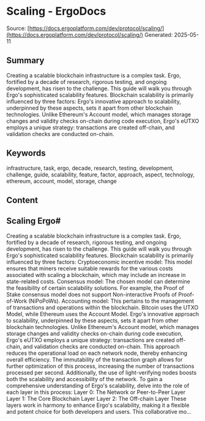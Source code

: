 # Scaling - ErgoDocs
Source: [https://docs.ergoplatform.com/dev/protocol/scaling/](https://docs.ergoplatform.com/dev/protocol/scaling/)
Generated: 2025-05-11

## Summary
Creating a scalable blockchain infrastructure is a complex task. Ergo, fortified by a decade of research, rigorous testing, and ongoing development, has risen to the challenge. This guide will walk you through Ergo's sophisticated scalability features. Blockchain scalability is primarily influenced by three factors: Ergo's innovative approach to scalability, underpinned by these aspects, sets it apart from other blockchain technologies. Unlike Ethereum's Account model, which manages storage changes and validity checks on-chain during code execution, Ergo's eUTXO employs a unique strategy: transactions are created off-chain, and validation checks are conducted on-chain.

## Keywords
infrastructure, task, ergo, decade, research, testing, development, challenge, guide, scalability, feature, factor, approach, aspect, technology, ethereum, account, model, storage, change

## Content
## Scaling Ergo#
Creating a scalable blockchain infrastructure is a complex task. Ergo, fortified by a decade of research, rigorous testing, and ongoing development, has risen to the challenge. This guide will walk you through Ergo's sophisticated scalability features.
Blockchain scalability is primarily influenced by three factors:
Cryptoeconomic incentive model: This model ensures that miners receive suitable rewards for the various costs associated with scaling a blockchain, which may include an increase in state-related costs.
Consensus model: The chosen model can determine the feasibility of certain scalability solutions. For example, the Proof of Stake consensus model does not support Non-interactive Proofs of Proof-of-Work (NiPoPoWs).
Accounting model: This pertains to the management of transactions and operations within the blockchain. Bitcoin uses the UTXO Model, while Ethereum uses the Account Model.
Ergo's innovative approach to scalability, underpinned by these aspects, sets it apart from other blockchain technologies. Unlike Ethereum's Account model, which manages storage changes and validity checks on-chain during code execution, Ergo's eUTXO employs a unique strategy: transactions are created off-chain, and validation checks are conducted on-chain.
This approach reduces the operational load on each network node, thereby enhancing overall efficiency. The immutability of the transaction graph allows for further optimization of this process, increasing the number of transactions processed per second. Additionally, the use of light-verifying nodes boosts both the scalability and accessibility of the network.
To gain a comprehensive understanding of Ergo's scalability, delve into the role of each layer in this process:
Layer 0: The Network or Peer-to-Peer Layer
Layer 1: The Core Blockchain Layer
Layer 2: The Off-chain Layer
These layers work in harmony to enhance Ergo's scalability, making it a flexible and potent choice for both developers and users. This collaborative mo...
